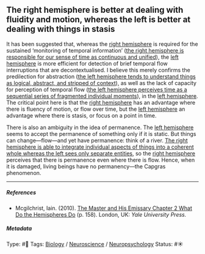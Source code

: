 ## The right hemisphere is better at dealing with fluidity and motion, whereas the left is better at dealing with things in stasis

It has been suggested that, whereas the [right hemisphere](Right%20hemisphere.md) is required for the sustained ‘monitoring of temporal information’ ([the right hemisphere is responsible for our sense of time as continuous and unified](The%20right%20hemisphere%20is%20responsible%20for%20our%20sense%20of%20time%20as%20continuous%20and%20unified.md)), the [left hemisphere](Left%20hemisphere.md) is more efficient for detection of brief temporal flow interruptions that are decontextualised. I believe this merely confirms the predilection for abstraction ([the left hemisphere tends to understand things as logical, abstract, and stripped of context](The%20left%20hemisphere%20tends%20to%20understand%20things%20as%20logical,%20abstract,%20and%20stripped%20of%20context.md)), as well as the lack of capacity for perception of temporal flow ([the left hemisphere perceives time as a sequential series of fragmented individual moments](The%20left%20hemisphere%20perceives%20time%20as%20a%20sequential%20series%20of%20fragmented%20individual%20moments.md)), in the [left hemisphere](Left%20hemisphere.md). The critical point here is that the [right hemisphere](Right%20hemisphere.md) has an advantage where there is fluency of motion, or flow over time, but the [left hemisphere](Left%20hemisphere.md) an advantage where there is stasis, or focus on a point in time. 

There is also an ambiguity in the idea of permanence. The [left hemisphere](Left%20hemisphere.md) seems to accept the permanence of something only if it is static. But things can change—flow—and yet have permanence: think of a river. [The right hemisphere is able to integrate individual aspects of things into a coherent whole whereas the left sees only separate entities](The%20right%20hemisphere%20is%20able%20to%20integrate%20individual%20aspects%20of%20things%20into%20a%20coherent%20whole%20whereas%20the%20left%20sees%20only%20separate%20entities.md), so the [right hemisphere](Right%20hemisphere.md) perceives that there is permanence even where there is flow. Hence, when it is damaged, living beings have no permanency—the Capgras phenomenon.

---

##### References

* Mcgilchrist, Iain. (2010). [The Master and His Emissary Chapter 2 What Do the Hemispheres Do](The%20Master%20and%20His%20Emissary%20Chapter%202%20What%20Do%20the%20Hemispheres%20Do.md) (p. 158). London, UK: *Yale University Press.*

##### Metadata

Type: #🔴 
Tags: [Biology]() / [Neuroscience](Neuroscience.md) / [Neuropsychology](Neuropsychology.md)
Status: #☀️ 
